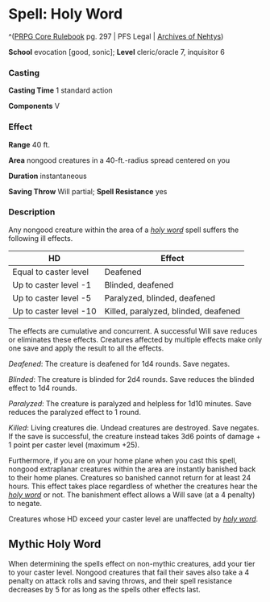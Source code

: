 # Spell: Holy Word

^([PRPG Core Rulebook][ss-holy-word] pg. 297 | PFS Legal | [Archives of Nehtys][sn-holy-word])

**School** evocation [good, sonic]; **Level** cleric/oracle 7, inquisitor 6

### Casting

**Casting Time** 1 standard action  

**Components** V

### Effect

**Range** 40 ft.  

**Area** nongood creatures in a 40-ft.-radius spread centered on you  

**Duration** instantaneous  

**Saving Throw** Will partial; **Spell Resistance** yes

### Description

Any nongood creature within the area of a _[holy word]_ spell suffers the following ill effects.  

**HD**| **Effect**  
---|---  
Equal to caster level| Deafened  
Up to caster level -1| Blinded, deafened  
Up to caster level -5| Paralyzed, blinded, deafened  
Up to caster level -10| Killed, paralyzed, blinded, deafened  

The effects are cumulative and concurrent. A successful Will save reduces or eliminates these effects. Creatures affected by multiple effects make only one save and apply the result to all the effects.  

_Deafened_: The creature is deafened for 1d4 rounds. Save negates.  

_Blinded_: The creature is blinded for 2d4 rounds. Save reduces the blinded effect to 1d4 rounds.  

_Paralyzed_: The creature is paralyzed and helpless for 1d10 minutes. Save reduces the paralyzed effect to 1 round.  

_Killed_: Living creatures die. Undead creatures are destroyed. Save negates. If the save is successful, the creature instead takes 3d6 points of damage + 1 point per caster level (maximum +25).  

Furthermore, if you are on your home plane when you cast this spell, nongood extraplanar creatures within the area are instantly banished back to their home planes. Creatures so banished cannot return for at least 24 hours. This effect takes place regardless of whether the creatures hear the _[holy word]_ or not. The banishment effect allows a Will save (at a 4 penalty) to negate.  

Creatures whose HD exceed your caster level are unaffected by _[holy word]_.

## Mythic Holy Word

When determining the spells effect on non-mythic creatures, add your tier to your caster level. Nongood creatures that fail their saves also take a 4 penalty on attack rolls and saving throws, and their spell resistance decreases by 5 for as long as the spells other effects last.

[ss-holy-word]: http://paizo.com/pathfinderRPG/v57
[sn-holy-word]: http://www.archivesofnethys.com/SpellDisplay.aspx?ItemName=Holy%20Word
[holy word]: http://www.archivesofnethys.com/SpellDisplay.aspx?ItemName=holy%20word